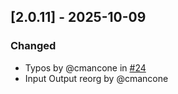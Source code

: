## [2.0.11] - 2025-10-09

### Changed
- Typos by @cmancone in [#24](https://github.com/clearskies-py/clearskies/pull/24)
- Input Output reorg by @cmancone

